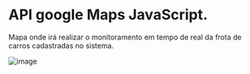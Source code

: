 # API google Maps    JavaScript.

Mapa onde irá realizar o monitoramento em tempo de real da frota de carros cadastradas no sistema.

![image](https://user-images.githubusercontent.com/60278232/145470149-f5896de7-f12f-4f6e-b601-4995d8c3bd1a.png)






 
